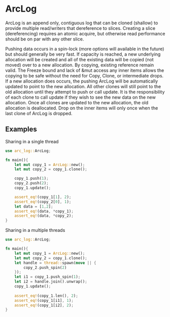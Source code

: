# ArcLog

ArcLog is an append only, contiguous log that can be cloned (shallow) to provide multiple read/writers that
dereference to slices. Creating a slice (dereferencing) requires an atomic acquire, but otherwise
read performance should be on par with any other slice.

Pushing data occurs in a spin-lock (more options will available in the future) but should generally be very fast.
If capacity is reached, a new underlying allocation will be created and all of the existing data will be copied (not moved) over to
a new allocation. By copying, existing reference remain valid. The Freeze bound and lack of &mut access 
any inner items allows the copying to be safe without the need for Copy, Clone, or intermediate drops. 
If a new allocation does occurs, the pushing ArcLog will be automatically updated to point to the new allocation. All other clones will still
point to the old allocation until they attempt to push or call update. It is the responsibility of each clone to
call update if they wish to see the new data on the new allocation. Once all clones are updated to the new
allocation, the old allocation is deallocated. Drop on the inner items will only once when the last clone
of ArcLog is dropped.

## Examples

Sharing in a single thread

```rust
use arc_log::ArcLog;

fn main(){
    let mut copy_1 = ArcLog::new();
    let mut copy_2 = copy_1.clone();

    copy_1.push(1);
    copy_2.push(2);
    copy_1.update();

    assert_eq!(copy_1[1], 2);
    assert_eq!(copy_2[0], 1);
    let data = [1,2];
    assert_eq!(data, *copy_1);
    assert_eq!(data, *copy_2);
}
```

Sharing in a multiple threads

```rust
use arc_log::ArcLog;

fn main(){
    let mut copy_1 = ArcLog::new();
    let mut copy_2 = copy_1.clone();
    let handle = thread::spawn(move || {
        copy_2.push_spin(2)
    });
    let i1 = copy_1.push_spin(1);
    let i2 = handle.join().unwrap();
    copy_1.update();
    
    assert_eq!(copy_1.len(), 2);
    assert_eq!(copy_1[i1], 1);
    assert_eq!(copy_1[i2], 2);
}
```
